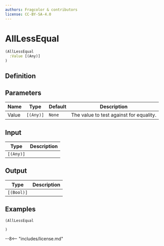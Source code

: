 ```yaml
---
authors: Fragcolor & contributors
license: CC-BY-SA-4.0
---
```



# AllLessEqual

```clojure
(AllLessEqual
  :Value [(Any)]
)
```


## Definition




## Parameters

| Name | Type | Default | Description |
|------|------|---------|-------------|
| Value | `[(Any)]` | `None` | The value to test against for equality. |


## Input

| Type | Description |
|------|-------------|
| `[(Any)]` |  |


## Output

| Type | Description |
|------|-------------|
| `[(Bool)]` |  |


## Examples

```clojure
(AllLessEqual

)
```


--8<-- "includes/license.md"
